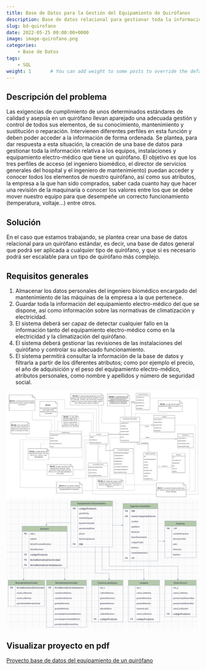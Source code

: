 ```yaml
---
title: Base de Datos para la Gestión del Equipamiento de Quirófanos
description: Base de datos relacional para gestionar toda la información relativa a los equipos, instalaciones y equipamiento electro-médico que tiene un quirófano.
slug: bd-quirofano
date: 2022-05-25 00:00:00+0000
image: image-quirofano.png
categories:
    - Base de Datos
tags:
    - SQL
weight: 1       # You can add weight to some posts to override the default sorting (date descending)
---
```


## Descripción del problema
Las exigencias de cumplimiento de unos determinados estándares de calidad y asepsia en un quirófano llevan aparejado una adecuada gestión y control de todos sus elementos, de su conocimiento, mantenimiento y sustitución o reparación. Intervienen diferentes perfiles en esta función y deben poder acceder a la información de forma ordenada. Se plantea, para dar respuesta a esta situación, la creación de una base de datos para gestionar toda la información relativa a los equipos, instalaciones y equipamiento electro-médico que tiene un quirófano. El
objetivo es que los tres perfiles de acceso (el ingeniero biomédico, el director de servicios generales del hospital y el ingeniero de mantenimiento) puedan acceder y conocer todos los elementos de nuestro quirófano, así como sus atributos, la empresa a la que han sido
comprados, saber cada cuanto hay que hacer una revisión de la maquinaría o conocer los valores entre los que se debe mover nuestro equipo para que desempeñe un correcto funcionamiento (temperatura, voltaje…) entre otros.

## Solución
En el caso que estamos trabajando, se plantea crear una base de datos relacional para un quirófano estándar, es decir, una base de datos general que podrá ser aplicada a cualquier tipo de quirófano, y que si es necesario podrá ser escalable para un tipo de quirófano más complejo.

## Requisitos generales
1. Almacenar los datos personales del ingeniero biomédico encargado del mantenimiento de las máquinas de la empresa a la que pertenece.
2. Guardar toda la información del equipamiento electro-médico del que se dispone, así como información sobre las normativas de climatización y electricidad.
3. El sistema deberá ser capaz de detectar cualquier fallo en la información tanto del equipamiento electro-médico como en la electricidad y la climatización del quirófano.
4. El sistema deberá gestionar las revisiones de las instalaciones del quirófano y controlar su adecuado funcionamiento.
5. El sistema permitirá consultar la información de la base de datos y filtrarla a partir de los diferentes atributos; como por ejemplo el precio, el año de adquisición y el peso del equipamiento electro-médico, atributos personales, como nombre y apellidos y número de seguridad social.

![Diagrama Conceptual](diagrama-conceptual.png) ![Diagrama Relacional](diagrama-relacional.png)

## Visualizar proyecto en pdf
[Proyecto base de datos del equipamiento de un quirófano](/Proyecto-base-de-datos-QUIROFANO.pdf)